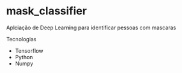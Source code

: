# mask_classifier

Aplciação de Deep Learning para identificar pessoas com mascaras

Tecnologias
- Tensorflow
- Python
- Numpy